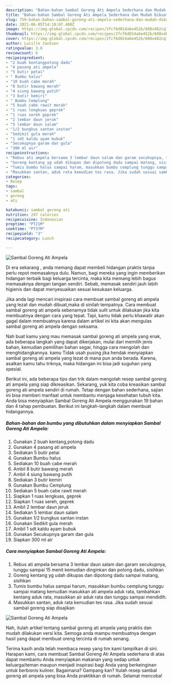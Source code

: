 ```yaml
---
description: "Bahan-bahan Sambal Goreng Ati Ampela Sederhana dan Mudah Dibuat"
title: "Bahan-bahan Sambal Goreng Ati Ampela Sederhana dan Mudah Dibuat"
slug: 759-bahan-bahan-sambal-goreng-ati-ampela-sederhana-dan-mudah-dibuat
date: 2021-06-05T14:10:07.408Z
image: https://img-global.cpcdn.com/recipes/2fcf6d014a6e452b/680x482cq70/sambal-goreng-ati-ampela-foto-resep-utama.jpg
thumbnail: https://img-global.cpcdn.com/recipes/2fcf6d014a6e452b/680x482cq70/sambal-goreng-ati-ampela-foto-resep-utama.jpg
cover: https://img-global.cpcdn.com/recipes/2fcf6d014a6e452b/680x482cq70/sambal-goreng-ati-ampela-foto-resep-utama.jpg
author: Lucille Jackson
ratingvalue: 3.8
reviewcount: 6
recipeingredient:
- "2 buah kentangpotong dadu"
- "4 pasang ati ampela"
- "5 butir petai"
- " Bumbu halus"
- "10 buah cabe merah"
- "8 butir bawang merah"
- "4 siung bawang putih"
- "3 butir kemiri"
- " Bumbu Cemplung"
- "5 buah cabe rawit merah"
- "1 ruas lengkuas geprek"
- "1 ruas sereh geprek"
- "2 lembar daun jeruk"
- "5 lembar daun salam"
- "1/2 bungkus santan instan"
- "Sedikit gula merah"
- "1 sdt kaldu ayam bubuk"
- "Secukupnya garam dan gula"
- "300 ml air"
recipeinstructions:
- "Rebus ati ampela bersama 3 lembar daun salam dan garam secukupnya, tunggu sampai 15 menit kemudian dinginkan dan potong dadu, sisihkan"
- "Goreng kentang yg udah dikupas dan dipotong dadu sampai matang, sisihkan"
- "Tumis bumbu halus sampai harum, masukkan bumbu cemplung tunggu sampai matang kemudian masukkan ati ampela aduk rata, tambahkan kentang aduk rata, masukkan air aduk rata dan tunggu sampai mendidih."
- "Masukkan santan, aduk rata kemudian tes rasa. Jika sudah sesuai sambal goreng siap disajikan"
categories:
- Resep
tags:
- sambal
- goreng
- ati

katakunci: sambal goreng ati 
nutrition: 247 calories
recipecuisine: Indonesian
preptime: "PT21M"
cooktime: "PT37M"
recipeyield: "3"
recipecategory: Lunch

---
```



![Sambal Goreng Ati Ampela](https://img-global.cpcdn.com/recipes/2fcf6d014a6e452b/680x482cq70/sambal-goreng-ati-ampela-foto-resep-utama.jpg)

Di era  sekarang , anda memang dapat membeli hidangan praktis tanpa perlu repot memasaknya dulu. Namun, bagi mereka yang ingin memberikan hidangan terbaik bagi keluarga tercinta, maka kita memang lebih bagus memasaknya dengan tangan sendiri. Sebab, memasak sendiri jauh lebih higienis dan dapat menyesuaikan sesuai kesukaan keluarga.

Jika anda lagi mencari inspirasi cara membuat sambal goreng ati ampela yang lezat dan mudah dibuat,maka di sinilah tempatnya. Cara membuat sambal goreng ati ampela  sebenarnya tidak sulit untuk dilakukan jika kita membuatnya dengan cara yang tepat. Tapi, kamu tidak perlu khawatir akan gagal dalam membuatnya 
karena dalam artikel ini kita akan mengulas sambal goreng ati ampela dengan seksama.  



Nah buat kamu yang mau memasak sambal goreng ati ampela yang enak, ada beberapa langkah yang dapat dikerjakan, mulai dari memilih jenis bahan, kemudian pemilihan bahan segar, hingga cara mengolah dan menghidangkannya. kamu Tidak usah pusing jika hendak menyiapkan sambal goreng ati ampela yang lezat di mana pun anda berada. Karena, asalkan kamu  tahu triknya, maka hidangan ini bisa jadi suguhan yang spesial.

Berikut ini, ada beberapa tips dan trik dalam mengolah resep sambal goreng ati ampela yang siap dikreasikan. Sekarang, yuk kita coba kreasikan sambal goreng ati ampela sendiri di rumah. Tetap dengan bahan sederhana, sajian ini bisa memberi manfaat untuk membantu menjaga kesehatan tubuh kita. Anda bisa menyiapkan Sambal Goreng Ati Ampela menggunakan 19 bahan dan 4 tahap pembuatan. Berikut ini langkah-langkah dalam membuat hidangannya.

<!--inarticleads1-->

##### Bahan-bahan dan bumbu yang dibutuhkan dalam menyiapkan Sambal Goreng Ati Ampela:

1. Gunakan 2 buah kentang,potong dadu
1. Gunakan 4 pasang ati ampela
1. Sediakan 5 butir petai
1. Gunakan  Bumbu halus
1. Sediakan 10 buah cabe merah
1. Ambil 8 butir bawang merah
1. Ambil 4 siung bawang putih
1. Sediakan 3 butir kemiri
1. Gunakan  Bumbu Cemplung
1. Sediakan 5 buah cabe rawit merah
1. Siapkan 1 ruas lengkuas, geprek
1. Siapkan 1 ruas sereh, geprek
1. Ambil 2 lembar daun jeruk
1. Sediakan 5 lembar daun salam
1. Gunakan 1/2 bungkus santan instan
1. Gunakan Sedikit gula merah
1. Ambil 1 sdt kaldu ayam bubuk
1. Gunakan Secukupnya garam dan gula
1. Siapkan 300 ml air




<!--inarticleads2-->

##### Cara menyiapkan Sambal Goreng Ati Ampela:

1. Rebus ati ampela bersama 3 lembar daun salam dan garam secukupnya, tunggu sampai 15 menit kemudian dinginkan dan potong dadu, sisihkan
1. Goreng kentang yg udah dikupas dan dipotong dadu sampai matang, sisihkan
1. Tumis bumbu halus sampai harum, masukkan bumbu cemplung tunggu sampai matang kemudian masukkan ati ampela aduk rata, tambahkan kentang aduk rata, masukkan air aduk rata dan tunggu sampai mendidih.
1. Masukkan santan, aduk rata kemudian tes rasa. Jika sudah sesuai sambal goreng siap disajikan
<img src="//assets-global.cpcdn.com/assets/icons/button_play-2c75c40dde080a61004c1f40b05d8f140eaff45d7e9e6481dc71c63d2e7c4909.png" alt="Sambal Goreng Ati Ampela">



Nah, itulah artikel tentang  sambal goreng ati ampela  yang praktis dan mudah dilakukan versi kita. Semoga anda mampu membuatnya dengan hasil yang dapat membuat oreng tercinta di rumah senang. 

Terima kasih anda telah membaca resep yang tim kami tampilkan di sini. Harapan kami, cara membuat  Sambal Goreng Ati Ampela sederhana di atas dapat membantu Anda menyiapkan makanan yang sedap untuk keluarga/teman maupun menjadi inspirasi bagi Anda yang berkeinginan untuk berbisnis kuliner. Bagaimana? Gampang kan? Itulah resep sambal goreng ati ampela yang bisa Anda praktikkan di rumah. Selamat mencoba!

